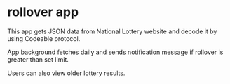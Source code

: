 # rollover app

This app gets JSON data from National Lottery website and decode it by using Codeable protocol.

App background fetches daily and sends notification message if rollover is greater than set limit. 

Users can also view older lottery results.

